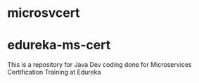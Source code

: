 # microsvcert
# edureka-ms-cert

This is a repository for Java Dev coding done for Microservices Certification Training at Edureka
